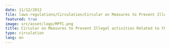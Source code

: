 ```yaml
---
date: 11/12/2012
file: laws-regulations/Circulation/Circular on Measures to Prevent Illegal activities Related to the Internet cafe business.pdf
featured: true
image: src/asset/logo/MPTC.png
title: Circular on Measures to Prevent Illegal activities Related to the Internet cafe business
type: circulation
lang: en
---
```


